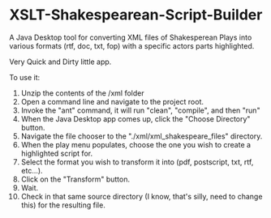 XSLT-Shakespearean-Script-Builder
=================================

A Java Desktop tool for converting XML files of Shakesperean Plays into various formats (rtf, doc, txt, fop) with a specific actors parts highlighted.

Very Quick and Dirty little app. 

To use it:
1. Unzip the contents of the /xml folder
2. Open a command line and navigate to the project root.
3. Invoke the "ant" command, it will run "clean", "compile", and then "run"
4. When the Java Desktop app comes up, click the "Choose Directory" button.
5. Navigate the file chooser to the "./xml/xml_shakespeare_files" directory.
6. When the play menu populates, choose the one you wish to create a highlighted script for. 
7. Select the format you wish to transform it into (pdf, postscript, txt, rtf, etc...). 
8. Click on the "Transform" button.
9. Wait.
10. Check in that same source directory (I know, that's silly, need to change this) for the resulting file.

